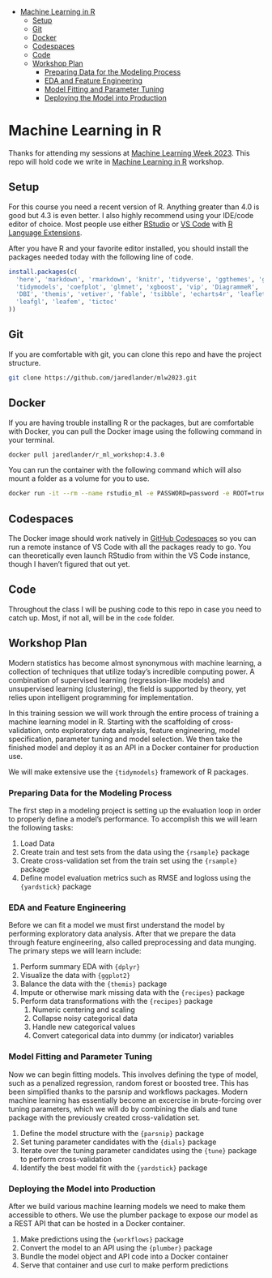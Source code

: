 
- <a href="#machine-learning-in-r" id="toc-machine-learning-in-r">Machine
  Learning in R</a>
  - <a href="#setup" id="toc-setup">Setup</a>
  - <a href="#git" id="toc-git">Git</a>
  - <a href="#docker" id="toc-docker">Docker</a>
  - <a href="#codespaces" id="toc-codespaces">Codespaces</a>
  - <a href="#code" id="toc-code">Code</a>
  - <a href="#workshop-plan" id="toc-workshop-plan">Workshop Plan</a>
    - <a href="#preparing-data-for-the-modeling-process"
      id="toc-preparing-data-for-the-modeling-process">Preparing Data for the
      Modeling Process</a>
    - <a href="#eda-and-feature-engineering"
      id="toc-eda-and-feature-engineering">EDA and Feature Engineering</a>
    - <a href="#model-fitting-and-parameter-tuning"
      id="toc-model-fitting-and-parameter-tuning">Model Fitting and Parameter
      Tuning</a>
    - <a href="#deploying-the-model-into-production"
      id="toc-deploying-the-model-into-production">Deploying the Model into
      Production</a>

<!-- README.md is generated from README.Rmd. Please edit that file -->

# Machine Learning in R

<!-- badges: start -->
<!-- badges: end -->

Thanks for attending my sessions at [Machine Learning Week
2023](https://www.predictiveanalyticsworld.com/machinelearningweek/).
This repo will hold code we write in [Machine Learning in
R](https://www.predictiveanalyticsworld.com/machinelearningweek/workshops/machine-learning-with-r/)
workshop.

## Setup

For this course you need a recent version of R. Anything greater than
4.0 is good but 4.3 is even better. I also highly recommend using your
IDE/code editor of choice. Most people use either
[RStudio](https://www.rstudio.com/products/rstudio/) or [VS
Code](https://code.visualstudio.com/) with [R Language
Extensions](https://code.visualstudio.com/docs/languages/r).

After you have R and your favorite editor installed, you should install
the packages needed today with the following line of code.

``` r
install.packages(c(
  'here', 'markdown', 'rmarkdown', 'knitr', 'tidyverse', 'ggthemes', 'ggridges', 
  'tidymodels', 'coefplot', 'glmnet', 'xgboost', 'vip', 'DiagrammeR', 'here', 
  'DBI', 'themis', 'vetiver', 'fable', 'tsibble', 'echarts4r', 'leaflet', 
  'leafgl', 'leafem', 'tictoc'
))
```

## Git

If you are comfortable with git, you can clone this repo and have the
project structure.

``` sh
git clone https://github.com/jaredlander/mlw2023.git
```

## Docker

If you are having trouble installing R or the packages, but are
comfortable with Docker, you can pull the Docker image using the
following command in your terminal.

``` sh
docker pull jaredlander/r_ml_workshop:4.3.0
```

You can run the container with the following command which will also
mount a folder as a volume for you to use.

``` sh
docker run -it --rm --name rstudio_ml -e PASSWORD=password -e ROOT=true -p 8787:8787 -v $PWD/workshop:/home/rstudio/workshop  jaredlander/r_ml_workshop:4.3.0
```

## Codespaces

The Docker image should work natively in [GitHub
Codespaces](https://github.com/features/codespaces) so you can run a
remote instance of VS Code with all the packages ready to go. You can
theoretically even launch RStudio from within the VS Code instance,
though I haven’t figured that out yet.

## Code

Throughout the class I will be pushing code to this repo in case you
need to catch up. Most, if not all, will be in the `code` folder.

## Workshop Plan

Modern statistics has become almost synonymous with machine learning, a
collection of techniques that utilize today’s incredible computing
power. A combination of supervised learning (regression-like models) and
unsupervised learning (clustering), the field is supported by theory,
yet relies upon intelligent programming for implementation.

In this training session we will work through the entire process of
training a machine learning model in R. Starting with the scaffolding of
cross-validation, onto exploratory data analysis, feature engineering,
model specification, parameter tuning and model selection. We then take
the finished model and deploy it as an API in a Docker container for
production use.

We will make extensive use the `{tidymodels}` framework of R packages.

### Preparing Data for the Modeling Process

The first step in a modeling project is setting up the evaluation loop
in order to properly define a model’s performance. To accomplish this we
will learn the following tasks:

1.  Load Data
2.  Create train and test sets from the data using the `{rsample}`
    package
3.  Create cross-validation set from the train set using the `{rsample}`
    package
4.  Define model evaluation metrics such as RMSE and logloss using the
    `{yardstick}` package

### EDA and Feature Engineering

Before we can fit a model we must first understand the model by
performing exploratory data analysis. After that we prepare the data
through feature engineering, also called preprocessing and data munging.
The primary steps we will learn include:

1.  Perform summary EDA with `{dplyr}`
2.  Visualize the data with `{ggplot2}`
3.  Balance the data with the `{themis}` package
4.  Impute or otherwise mark missing data with the `{recipes}` package
5.  Perform data transformations with the `{recipes}` package
    1.  Numeric centering and scaling
    2.  Collapse noisy categorical data
    3.  Handle new categorical values
    4.  Convert categorical data into dummy (or indicator) variables

### Model Fitting and Parameter Tuning

Now we can begin fitting models. This involves defining the type of
model, such as a penalized regression, random forest or boosted tree.
This has been simplified thanks to the parsnip and workflows packages.
Modern machine learning has essentially become an excercise in
brute-forcing over tuning parameters, which we will do by combining the
dials and tune package with the previously created cross-validation set.

1.  Define the model structure with the `{parsnip}` package
2.  Set tuning parameter candidates with the `{dials}` package
3.  Iterate over the tuning parameter candidates using the `{tune}`
    package to perform cross-validation
4.  Identify the best model fit with the `{yardstick}` package

### Deploying the Model into Production

After we build various machine learning models we need to make them
accessible to others. We use the plumber package to expose our model as
a REST API that can be hosted in a Docker container.

1.  Make predictions using the `{workflows}` package
2.  Convert the model to an API using the `{plumber}` package
3.  Bundle the model object and API code into a Docker container
4.  Serve that container and use curl to make perform predictions

